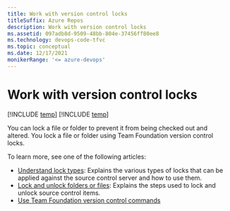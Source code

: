 ```yaml
---
title: Work with version control locks
titleSuffix: Azure Repos
description: Work with version control locks
ms.assetid: 097adb8d-9509-48bb-804e-37456ff80ee8
ms.technology: devops-code-tfvc
ms.topic: conceptual
ms.date: 12/17/2021
monikerRange: '<= azure-devops'
---
```



# Work with version control locks

[!INCLUDE [temp](../includes/version-tfs-2013-cloud.md)]
[!INCLUDE [temp](../includes/version-vs-2013-vs-2019.md)]

You can lock a file or folder to prevent it from being checked out and altered. You lock a file or folder using Team Foundation version control locks.

To learn more, see one of the following articles: 

- [Understand lock types](understand-lock-types.md): Explains the various types of locks that can be applied against the source control server and how to use them.
- [Lock and unlock folders or files](lock-unlock-folders-files.md): Explains the steps used to lock and unlock source control items.
- [Use Team Foundation version control commands](use-team-foundation-version-control-commands.md) 
